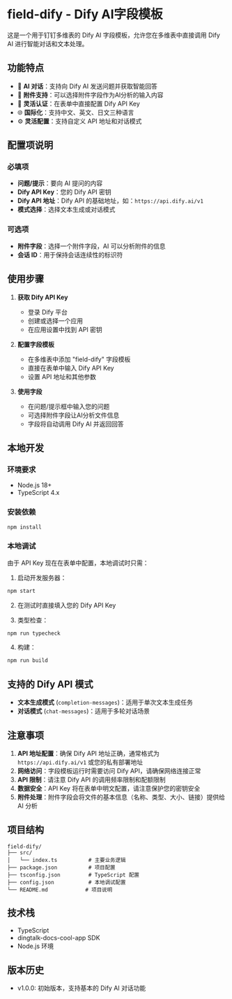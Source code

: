 # field-dify - Dify AI字段模板

这是一个用于钉钉多维表的 Dify AI 字段模板，允许您在多维表中直接调用 Dify AI 进行智能对话和文本处理。

## 功能特点

- 🤖 **AI 对话**：支持向 Dify AI 发送问题并获取智能回答
- 📎 **附件支持**：可以选择附件字段作为AI分析的输入内容
- 🔐 **灵活认证**：在表单中直接配置 Dify API Key
- 🌐 **国际化**：支持中文、英文、日文三种语言
- ⚙️ **灵活配置**：支持自定义 API 地址和对话模式

## 配置项说明

### 必填项
- **问题/提示**：要向 AI 提问的内容
- **Dify API Key**：您的 Dify API 密钥
- **Dify API 地址**：Dify API 的基础地址，如：`https://api.dify.ai/v1`
- **模式选择**：选择文本生成或对话模式

### 可选项
- **附件字段**：选择一个附件字段，AI 可以分析附件的信息
- **会话 ID**：用于保持会话连续性的标识符

## 使用步骤

1. **获取 Dify API Key**
   - 登录 Dify 平台
   - 创建或选择一个应用
   - 在应用设置中找到 API 密钥

2. **配置字段模板**
   - 在多维表中添加 "field-dify" 字段模板
   - 直接在表单中输入 Dify API Key
   - 设置 API 地址和其他参数

3. **使用字段**
   - 在问题/提示框中输入您的问题
   - 可选择附件字段让AI分析文件信息
   - 字段将自动调用 Dify AI 并返回回答

## 本地开发

### 环境要求
- Node.js 18+
- TypeScript 4.x

### 安装依赖
```bash
npm install
```

### 本地调试
由于 API Key 现在在表单中配置，本地调试时只需：

1. 启动开发服务器：
```bash
npm start
```

2. 在测试时直接填入您的 Dify API Key

3. 类型检查：
```bash
npm run typecheck
```

4. 构建：
```bash
npm run build
```

## 支持的 Dify API 模式

- **文本生成模式** (`completion-messages`)：适用于单次文本生成任务
- **对话模式** (`chat-messages`)：适用于多轮对话场景

## 注意事项

1. **API 地址配置**：确保 Dify API 地址正确，通常格式为 `https://api.dify.ai/v1` 或您的私有部署地址
2. **网络访问**：字段模板运行时需要访问 Dify API，请确保网络连接正常
3. **API 限制**：请注意 Dify API 的调用频率限制和配额限制
4. **数据安全**：API Key 将在表单中明文配置，请注意保护您的密钥安全
5. **附件处理**：附件字段会将文件的基本信息（名称、类型、大小、链接）提供给 AI 分析

## 项目结构

```
field-dify/
├── src/
│   └── index.ts          # 主要业务逻辑
├── package.json          # 项目配置
├── tsconfig.json         # TypeScript 配置
├── config.json           # 本地调试配置
└── README.md            # 项目说明
```

## 技术栈

- TypeScript
- dingtalk-docs-cool-app SDK
- Node.js 环境

## 版本历史

- v1.0.0: 初始版本，支持基本的 Dify AI 对话功能
